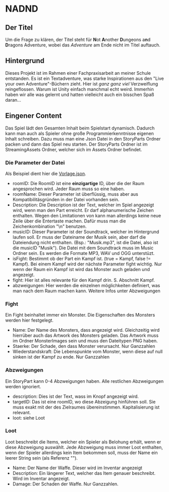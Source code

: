 # NADND
## Der Titel
Um die Frage zu klären, der Titel steht für **N**ot **A**nother **D**ungeons a**n**d **D**ragons Adventure, wobei das _Adventure_ am Ende nicht im Titel auftauch.

## Hintergrund
Dieses Projekt ist im Rahmen einer Fachpraxisarbeit an meiner Schule entstanden. Es ist ein Textadventure, was starke Inspirationen aus den "Live your own Adventure"-Büchern zieht. Hier ist _ganz ganz viel_ Verzweiflung reingeflossen. Warum ist Unity einfach manchmal echt weird. Immerhin haben wir alle was gelernt und hatten vielleicht auch ein bisschen Spaß daran...
## Eingener Content
Das Spiel lädt den Gesamten Inhalt beim Spielstart dynamisch. Dadurch kann man auch als Spieler ohne große Programmierkenntnisse eigenen Inhalt schreiben. Dazu muss man eine Json Datei in den StoryParts Ordner packen und dann das Spiel neu starten. Der StoryParts Ordner ist im StreamingAssets Ordner, welcher sich im Assets Ordner befindet.
### Die Parameter der Datei
Als Beispiel dient hier die [Vorlage.json](https://github.com/TeilzeitTodesengel/NADND/blob/main/Assets/StreamingAssets/StoryParts/Vorlage.json).
- roomID: Die RoomID ist eine **einzigartige** ID, über die der Raum angesprochen wird. Jeder Raum muss so eine haben.
- roomName: Dieser Parameter ist überflüssig, muss aber aus Kompatibilitäsgründen in der Datei vorhanden sein.
- Description: Die Description ist der Text, welcher im Spiel angezeigt wird, wenn man den Part erreicht. Er darf alphanumerische Zeichen enthalten. Wegen den Limitationen von kann man allerdings keine neue Zeile über die Entertaste machen. Dafür muss man die Zeichenkombination "\n" benutzen.
- musicID: Dieser Parameter ist der Soundtrack, welcher im Hintergrund laufen soll. Er muss der Dateiname der Musik sein, aber darf die Dateiendung nicht enthalten. (Bsp.: "Musik.mp3", ist die Datei, also ist die musicID "Musik"). Die Datei mit dem Soundtrack muss im Music Ordner sein. Es werden die Formate MP3, WAV und OGG unterstüzt.
- isFight: Bestimmt ob der Part ein Kampf ist. (true = Kampf, false != Kampf). Bei einem Kampf wird der nächste Parameter fight wichtig. Nur wenn der Raum ein Kampf ist wird das Monster auch geladen und angezeigt.
- fight: Hier ist alles relevante für den Kampf drin. S. Abschnitt Kampf.
- abzweigungen: Hier werden die einzelnen möglichkeiten definiert, was man nach dem Raum machen kann. Weitere Infos unter Abzweigungen
### Fight
Ein Fight beinhaltet immer ein Monster. Die Eigenschaften des Monsters werden hier festgelegt.
- Name: Der Name des Monsters, dass angezeigt wird. Gleichzeitig wird hierrüber auch das Artwork des Monsters geladen. Das Artwork muss im Ordner MonsterImages sein und muss den Dateitypen PNG haben.
- Staerke: Der Schade, den dass  Monster verursacht. Nur Ganzzahlen
- Wiederstandskraft: Die Lebenspunkte vom Monster, wenn diese auf null sinken ist der Kampf zu ende. Nur Ganzzahlen
### Abzweigungen
Ein StoryPart kann 0-4 Abzweigungen haben. Alle restlichen Abzweigungen werden ignoriert.
- description: Dies ist der Text, wass im Knopf angezeigt wird.
- targetID: Das ist eine roomID, wo diese Abzeigung hinführen soll. Sie muss exakt mit der des  Zielraumes übereinstimmen. Kapitalisierung ist relevant.
- loot: siehe Loot
### Loot
Loot beschreibt die Items, welcher ein Spieler als Belohung erhält, wenn er diese Abzweigung auswählt. Jede Abzweigung muss immer Loot enthalten, wenn der Spieler allerdings kein Item bekommen soll, muss der Name ein leerer String sein (als Referenz "").
- Name: Der Name der Waffe. Dieser wird im Inventar angezeigt
- Description: Ein längerer Text, welcher das Item genauer beschreibt. Wird im Inventar angezeigt.
- Damage: Der Schaden der Waffe. Nur Ganzzahlen.
